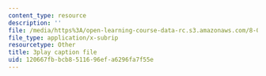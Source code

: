 ```yaml
---
content_type: resource
description: ''
file: /media/https%3A/open-learning-course-data-rc.s3.amazonaws.com/8-04-quantum-physics-i-spring-2013/120667fbbcb8511696efa6296fa7f55e_U6fI3brP8V4.vtt
file_type: application/x-subrip
resourcetype: Other
title: 3play caption file
uid: 120667fb-bcb8-5116-96ef-a6296fa7f55e
---
```

